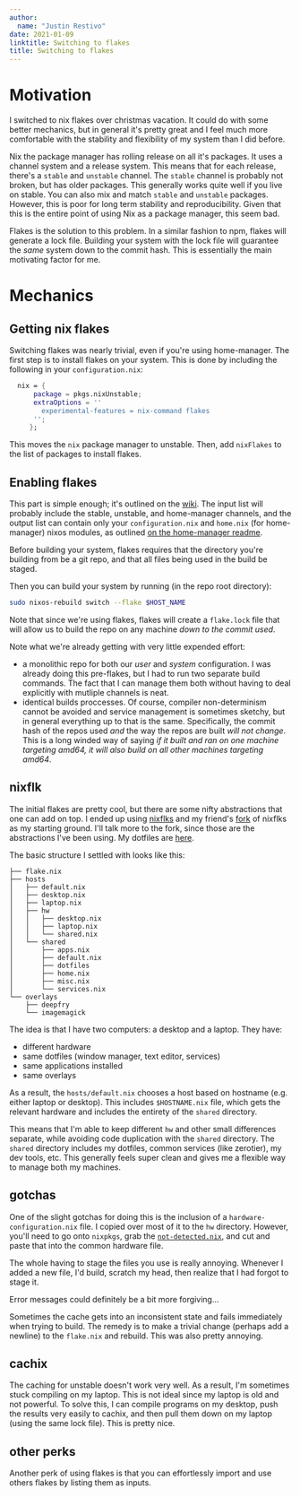 ```yaml
---
author:
  name: "Justin Restivo"
date: 2021-01-09
linktitle: Switching to flakes
title: Switching to flakes
---
```


# Motivation #

I switched to nix flakes over christmas vacation. It could do with some better
mechanics, but in general it's pretty great and I feel much more comfortable
with the stability and flexibility of my system than I did before.

Nix the package manager has rolling release on all it's packages. It uses a 
channel system and a release system. This means that  for each release, 
there's a `stable` and `unstable` channel. The `stable` channel is probably
not broken, but has older packages. This generally works quite well if you
live on stable. You can also mix and match `stable` and `unstable` packages.
However, this is poor for long term stability and reproducibility. Given that
this is the entire point of using Nix as a package manager, this seem bad.

Flakes is the solution to this problem. In a similar fashion to npm, flakes
will generate a lock file. Building your system with the lock file will 
guarantee the *same* system down to the commit hash. This is essentially the 
main motivating factor for me.


# Mechanics #

## Getting nix flakes ##

Switching flakes was nearly trivial, even if you're using home-manager. The 
first step is to install flakes on your system. This is done by including
the following in your `configuration.nix`:

```nix
  nix = {
      package = pkgs.nixUnstable;
      extraOptions = ''
        experimental-features = nix-command flakes
      '';
     };
```

This moves the `nix` package manager to unstable. Then, add `nixFlakes` to the
list of packages to install flakes.

## Enabling flakes ##

This part is simple enough; it's outlined on the 
[wiki](https://nixos.wiki/wiki/Flakes). The input list will probably include
the stable, unstable, and home-manager channels, and the output list can 
contain only your `configuration.nix` and `home.nix` (for home-manager) 
nixos modules, as outlined [on the home-manager readme](https://github.com/nix-community/home-manager#nix-flakes).

Before building your system, flakes requires that the directory you're building
from be a git repo, and that all files being used in the build be staged.

Then you can build your system by running (in the repo root directory):

```sh
sudo nixos-rebuild switch --flake $HOST_NAME
```

Note that since we're using flakes, flakes will create a `flake.lock` file 
that will allow us to build the repo on any machine *down to the commit used*. 

Note what we're already getting with very little expended effort:

- a monolithic repo for both our *user* and *system* configuration. I was
  already doing this pre-flakes, but I had to run two separate build commands.
  The fact that I can manage them both without having to deal explicitly
  with mutliple channels is neat.
- identical builds proccesses. Of course, compiler non-determinism cannot be 
  avoided and service management is sometimes sketchy, 
  but in general everything up to that is the same. Specifically, the 
  commit hash of the repos used *and* the way the repos are built 
  *will not change*. This is a long winded way of saying 
  *if it built and ran on one machine targeting amd64, 
  it will also build on all other machines targeting amd64*.

## nixflk ##

The initial flakes are pretty cool, but there are some nifty abstractions that
one can add on top. I ended up using [nixflks](https://github.com/nrdxp/nixflk)
and my friend's [fork](https://github.com/gytis-ivaskevicius/nixfiles) of 
nixflks as my starting ground. I'll talk more to the fork, since those are the
abstractions I've been using. My dotfiles are 
[here](https://github.com/DieracDelta/flakes).

The basic structure I settled with looks like this:

```
├── flake.nix
├── hosts
│   ├── default.nix
│   ├── desktop.nix
│   ├── laptop.nix
│   ├── hw
│   │   ├── desktop.nix
│   │   ├── laptop.nix
│   │   └── shared.nix
│   └── shared
│       ├── apps.nix
│       ├── default.nix
│       ├── dotfiles
│       ├── home.nix
│       ├── misc.nix
│       └── services.nix
└── overlays
    ├── deepfry
    └── imagemagick
```

The idea is that I have two computers: a desktop and a laptop. They have:

- different hardware
- same dotfiles (window manager, text editor, services)
- same applications installed
- same overlays

As a result, the `hosts/default.nix` chooses a host based on hostname 
(e.g. either laptop or desktop). This includes `$HOSTNAME.nix`  file, which
gets the relevant hardware and includes the entirety of the `shared` directory.

This means that I'm able to keep different `hw`  and other small differences
separate, while avoiding code duplication with the `shared` directory. The 
`shared` directory includes my dotfiles, common services (like zerotier),
my dev tools, etc. This generally feels super clean and gives me a flexible
way to manage both my machines.

## gotchas ##

One of the slight gotchas for doing this is the inclusion of a 
`hardware-configuration.nix` file. I copied over most of it to the `hw` 
directory. However, you'll need to go onto `nixpkgs`, grab the [`not-detected.nix`](https://github.com/NixOS/nixpkgs/blob/master/nixos/modules/installer/scan/not-detected.nix), 
and cut and paste that into the common hardware file. 

The whole having to stage the files you use is really annoying. Whenever I added
a new file, I'd build, scratch my head, then realize that I had forgot to stage 
it.

Error messages could definitely be a bit more forgiving...

Sometimes the cache gets into an inconsistent state and fails immediately
when trying to build. The remedy is to make a trivial change 
(perhaps add a newline) to the `flake.nix` and rebuild. This was also pretty
annoying.

## cachix ##

The caching for unstable doesn't work very well. As a result, I'm sometimes 
stuck compiling on my laptop. This is not ideal since my laptop is old and 
not powerful. To solve this, I can compile programs on my desktop, push the
results very easily to cachix, and then pull them down on my laptop 
(using the same lock file). This is pretty nice.

## other perks ##

Another perk of using flakes is that you can effortlessly import and use 
others flakes by listing them as inputs.
